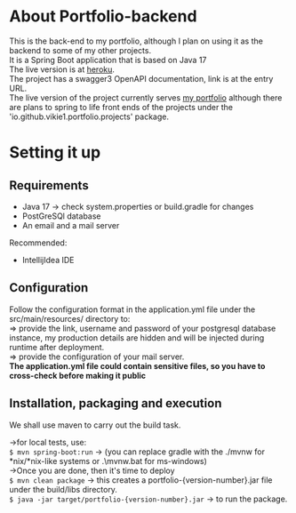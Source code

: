 # About Portfolio-backend
This is the back-end to my portfolio, although I plan on using it as the backend to some of my other projects. <br>
It is a Spring Boot application that is based on Java 17 <br>
The live version is at <a href="https://web-production-2b5d.up.railway.app/">heroku</a>.<br>
The project has a swagger3 OpenAPI documentation, link is at the entry URL.<br>
The live version of the project currently serves <a href="https://victormwangi.netlify.app/">my portfolio</a> although there are plans to spring to life front ends of the projects under the 'io.github.vikie1.portfolio.projects' package.

# Setting it up
## Requirements
<ul>
<li>Java 17 -> check system.properties or build.gradle for changes</li>
<li>PostGreSQl database</li>
<li>An email and a mail server</li>
</ul>

Recommended:
<ul>
<li>IntellijIdea IDE</li>
</ul>

## Configuration
Follow the configuration format in the application.yml file under the src/main/resources/ directory to:<br>
=> provide the link, username and password of your postgresql database instance, my production details are hidden and will be injected during runtime after deployment.<br>
=> provide the configuration of your mail server. <br>
<strong>The application.yml file could contain sensitive files, so you have to cross-check before making it public</strong>

## Installation, packaging and execution
We shall use maven to carry out the build task.

->for local tests, use: <br>
`$ mvn spring-boot:run` -> (you can replace gradle with the ./mvnw for *nix/*nix-like systems or .\mvnw.bat for ms-windows)<br>
->Once you are done, then it's time to deploy<br>
`$ mvn clean package` -> this creates a portfolio-{version-number}.jar file under the build/libs directory.<br>
`$ java -jar target/portfolio-{version-number}.jar` -> to run the package. <br>
